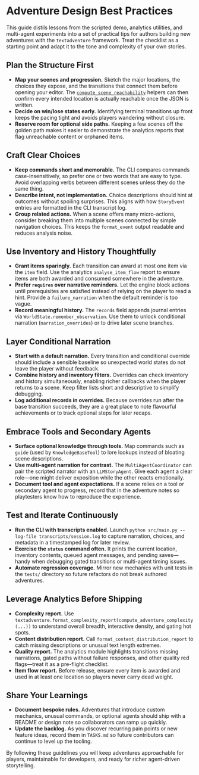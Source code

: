 # Adventure Design Best Practices

This guide distils lessons from the scripted demo, analytics utilities, and
multi-agent experiments into a set of practical tips for authors building new
adventures with the `textadventure` framework. Treat the checklist as a starting
point and adapt it to the tone and complexity of your own stories.

## Plan the Structure First

- **Map your scenes and progression.** Sketch the major locations, the choices
they expose, and the transitions that connect them before opening your editor.
  The [`compute_scene_reachability`](../src/textadventure/analytics.py) helpers
  can then confirm every intended location is actually reachable once the JSON
  is written.
- **Decide on win/lose states early.** Identifying terminal transitions up
  front keeps the pacing tight and avoids players wandering without closure.
- **Reserve room for optional side paths.** Keeping a few scenes off the golden
  path makes it easier to demonstrate the analytics reports that flag
  unreachable content or orphaned items.

## Craft Clear Choices

- **Keep commands short and memorable.** The CLI compares commands
  case-insensitively, so prefer one or two words that are easy to type. Avoid
  overlapping verbs between different scenes unless they do the same thing.
- **Describe intent, not implementation.** Choice descriptions should hint at
  outcomes without spoiling surprises. This aligns with how `StoryEvent`
  entries are formatted in the CLI transcript log.
- **Group related actions.** When a scene offers many micro-actions, consider
  breaking them into multiple scenes connected by simple navigation choices.
  This keeps the `format_event` output readable and reduces analysis noise.

## Use Inventory and History Thoughtfully

- **Grant items sparingly.** Each transition can award at most one item via the
  `item` field. Use the analytics `analyse_item_flow` report to ensure items are
  both awarded and consumed somewhere in the adventure.
- **Prefer `requires` over narrative reminders.** Let the engine block actions
  until prerequisites are satisfied instead of relying on the player to read a
  hint. Provide a `failure_narration` when the default reminder is too vague.
- **Record meaningful history.** The `records` field appends journal entries via
  `WorldState.remember_observation`. Use them to unlock conditional narration
  (`narration_overrides`) or to drive later scene branches.

## Layer Conditional Narration

- **Start with a default narration.** Every transition and conditional override
  should include a sensible baseline so unexpected world states do not leave the
  player without feedback.
- **Combine history and inventory filters.** Overrides can check inventory and
  history simultaneously, enabling richer callbacks when the player returns to a
  scene. Keep filter lists short and descriptive to simplify debugging.
- **Log additional records in overrides.** Because overrides run after the base
  transition succeeds, they are a great place to note flavourful achievements or
  to track optional steps for later recaps.

## Embrace Tools and Secondary Agents

- **Surface optional knowledge through tools.** Map commands such as `guide`
  (used by `KnowledgeBaseTool`) to lore lookups instead of bloating scene
  descriptions.
- **Use multi-agent narration for contrast.** The `MultiAgentCoordinator` can
  pair the scripted narrator with an `LLMStoryAgent`. Give each agent a clear
  role—one might deliver exposition while the other reacts emotionally.
- **Document tool and agent expectations.** If a scene relies on a tool or
  secondary agent to progress, record that in the adventure notes so playtesters
  know how to reproduce the experience.

## Test and Iterate Continuously

- **Run the CLI with transcripts enabled.** Launch `python src/main.py --log-file
  transcripts/session.log` to capture narration, choices, and metadata in a
  timestamped log for later review.
- **Exercise the `status` command often.** It prints the current location,
  inventory contents, queued agent messages, and pending saves—handy when
  debugging gated transitions or multi-agent timing issues.
- **Automate regression coverage.** Mirror new mechanics with unit tests in the
  `tests/` directory so future refactors do not break authored adventures.

## Leverage Analytics Before Shipping

- **Complexity report.** Use
  `textadventure.format_complexity_report(compute_adventure_complexity(...))` to
  understand overall breadth, interactive density, and gating hot spots.
- **Content distribution report.** Call
  `format_content_distribution_report` to catch missing descriptions or unusual
  text length extremes.
- **Quality report.** The analytics module highlights transitions missing
  narrations, gated paths without failure responses, and other quality red
  flags—treat it as a pre-flight checklist.
- **Item flow report.** Before release, ensure every item is awarded and used in
  at least one location so players never carry dead weight.

## Share Your Learnings

- **Document bespoke rules.** Adventures that introduce custom mechanics,
  unusual commands, or optional agents should ship with a README or design note
  so collaborators can ramp up quickly.
- **Update the backlog.** As you discover recurring pain points or new feature
  ideas, record them in `TASKS.md` so future contributors can continue to level
  up the tooling.

By following these guidelines you will keep adventures approachable for players,
maintainable for developers, and ready for richer agent-driven storytelling.
